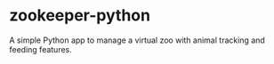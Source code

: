 # zookeeper-python
A simple Python app to manage a virtual zoo with animal tracking and feeding features.
